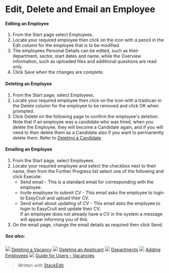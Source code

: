 # Edit, Delete and Email an Employee

#### Editing an Employee

1.  From the  Start  page select  Employees.
2.  Locate your required employee then click on the icon with a pencil in the  Edit  column for the employee that is to be modified.
3.  The employees  Personal Details  can be edited, such as their department, sector, start dates and name, while the Overview information, such as uploaded files and additional questions are read only.
4.  Click  Save  when the changes are complete.

#### Deleting an Employee

1.  From the  Start  page, select  Employees.
2.  Locate your required employee then click on the icon with a trashcan in the  Delete  column for the employee to be removed and click  OK  when prompted.
3.  Click  Delete  on the following page to confirm the employee's deletion.  
    Note that if an employee was a candidate who was hired, when you delete the  Employee, they will become a  Candidate  again, and if you will need to then delete them as a  Candidate  also if you want to permanently delete them. Refer to  [Deleting a Candidate](deleting_an_applicant.htm).

#### Emailing an Employee

1.  From the  Start  page, select  Employees.
2.  Locate your required employee and select the checkbox next to their name, then from the  Further Progress  list select one of the following and click  Execute:
    -   Send email  - This is a standard email for corresponding with the employee.
    -   Invite employee to submit CV  - This email asks the employee to login to EasyCruit and upload their CV.
    -   Send email about updating of CV  - This email asks the employee to login to EasyCruit and update their CV.  
        If an employee does not already have a CV in the system a message will appear informing you of this.
3.  On the email page, change the email details as required then click  Send.

##### See also:

![](../Resources/Images/icon-document-link.png) [Deleting a Vacancy](deleting_a_vacancy.htm)
![](../Resources/Images/icon-document-link.png) [Deleting an Applicant](deleting_an_applicant.htm)
![](../Resources/Images/icon-document-link.png) [Departments](departments.htm)
![](../Resources/Images/icon-document-link.png) [Adding Employees](adding_employees.htm)
![](../Resources/Images/icon-document-link.png) [Guide for Users - Vacancies](guide_for_users_vacancies.htm)



> Written with [StackEdit](https://stackedit.io/).
<!--stackedit_data:
eyJoaXN0b3J5IjpbMjEyMjQwMTQ2M119
-->